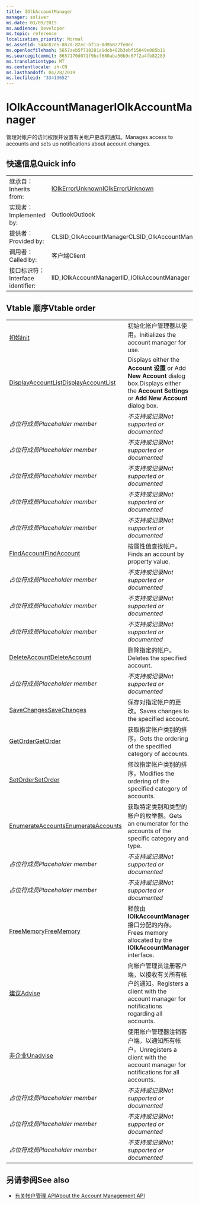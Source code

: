 ```yaml
---
title: IOlkAccountManager
manager: soliver
ms.date: 03/09/2015
ms.audience: Developer
ms.topic: reference
localization_priority: Normal
ms.assetid: 544c87e5-887d-82ec-bf1a-0d95027fe0ec
ms.openlocfilehash: 5657aeb5f710281a1dcb482b3ebf15049e085b11
ms.sourcegitcommit: 8657170d071f9bcf680aba50b9c07f2a4fb82283
ms.translationtype: MT
ms.contentlocale: zh-CN
ms.lasthandoff: 04/28/2019
ms.locfileid: "33413652"
---
```

# <a name="iolkaccountmanager"></a><span data-ttu-id="0bbe7-102">IOlkAccountManager</span><span class="sxs-lookup"><span data-stu-id="0bbe7-102">IOlkAccountManager</span></span>

<span data-ttu-id="0bbe7-103">管理对帐户的访问权限并设置有关帐户更改的通知。</span><span class="sxs-lookup"><span data-stu-id="0bbe7-103">Manages access to accounts and sets up notifications about account changes.</span></span>
  
## <a name="quick-info"></a><span data-ttu-id="0bbe7-104">快速信息</span><span class="sxs-lookup"><span data-stu-id="0bbe7-104">Quick info</span></span>

|||
|:-----|:-----|
|<span data-ttu-id="0bbe7-105">继承自：</span><span class="sxs-lookup"><span data-stu-id="0bbe7-105">Inherits from:</span></span>  <br/> |[<span data-ttu-id="0bbe7-106">IOlkErrorUnknown</span><span class="sxs-lookup"><span data-stu-id="0bbe7-106">IOlkErrorUnknown</span></span>](iolkerrorunknown.md) <br/> |
|<span data-ttu-id="0bbe7-107">实现者：</span><span class="sxs-lookup"><span data-stu-id="0bbe7-107">Implemented by:</span></span>  <br/> |<span data-ttu-id="0bbe7-108">Outlook</span><span class="sxs-lookup"><span data-stu-id="0bbe7-108">Outlook</span></span>  <br/> |
|<span data-ttu-id="0bbe7-109">提供者：</span><span class="sxs-lookup"><span data-stu-id="0bbe7-109">Provided by:</span></span>  <br/> |<span data-ttu-id="0bbe7-110">CLSID_OlkAccountManager</span><span class="sxs-lookup"><span data-stu-id="0bbe7-110">CLSID_OlkAccountManager</span></span>  <br/> |
|<span data-ttu-id="0bbe7-111">调用者：</span><span class="sxs-lookup"><span data-stu-id="0bbe7-111">Called by:</span></span>  <br/> |<span data-ttu-id="0bbe7-112">客户端</span><span class="sxs-lookup"><span data-stu-id="0bbe7-112">Client</span></span>  <br/> |
|<span data-ttu-id="0bbe7-113">接口标识符：</span><span class="sxs-lookup"><span data-stu-id="0bbe7-113">Interface identifier:</span></span>  <br/> |<span data-ttu-id="0bbe7-114">IID_IOlkAccountManager</span><span class="sxs-lookup"><span data-stu-id="0bbe7-114">IID_IOlkAccountManager</span></span>  <br/> |
   
## <a name="vtable-order"></a><span data-ttu-id="0bbe7-115">Vtable 顺序</span><span class="sxs-lookup"><span data-stu-id="0bbe7-115">Vtable order</span></span>

|||
|:-----|:-----|
|[<span data-ttu-id="0bbe7-116">初始</span><span class="sxs-lookup"><span data-stu-id="0bbe7-116">Init</span></span>](iolkaccountmanager-init.md) <br/> |<span data-ttu-id="0bbe7-117">初始化帐户管理器以使用。</span><span class="sxs-lookup"><span data-stu-id="0bbe7-117">Initializes the account manager for use.</span></span>  <br/> |
|[<span data-ttu-id="0bbe7-118">DisplayAccountList</span><span class="sxs-lookup"><span data-stu-id="0bbe7-118">DisplayAccountList</span></span>](iolkaccountmanager-displayaccountlist.md) <br/> |<span data-ttu-id="0bbe7-119">Displays either the **Account 设置** or Add **New Account** dialog box.</span><span class="sxs-lookup"><span data-stu-id="0bbe7-119">Displays either the **Account Settings** or **Add New Account** dialog box.</span></span>  <br/> |
| <span data-ttu-id="0bbe7-120">*占位符成员*</span><span class="sxs-lookup"><span data-stu-id="0bbe7-120">*Placeholder member*</span></span>  <br/> | <span data-ttu-id="0bbe7-121">*不支持或记录*</span><span class="sxs-lookup"><span data-stu-id="0bbe7-121">*Not supported or documented*</span></span>  <br/> |
| <span data-ttu-id="0bbe7-122">*占位符成员*</span><span class="sxs-lookup"><span data-stu-id="0bbe7-122">*Placeholder member*</span></span>  <br/> | <span data-ttu-id="0bbe7-123">*不支持或记录*</span><span class="sxs-lookup"><span data-stu-id="0bbe7-123">*Not supported or documented*</span></span>  <br/> |
| <span data-ttu-id="0bbe7-124">*占位符成员*</span><span class="sxs-lookup"><span data-stu-id="0bbe7-124">*Placeholder member*</span></span>  <br/> | <span data-ttu-id="0bbe7-125">*不支持或记录*</span><span class="sxs-lookup"><span data-stu-id="0bbe7-125">*Not supported or documented*</span></span>  <br/> |
| <span data-ttu-id="0bbe7-126">*占位符成员*</span><span class="sxs-lookup"><span data-stu-id="0bbe7-126">*Placeholder member*</span></span>  <br/> | <span data-ttu-id="0bbe7-127">*不支持或记录*</span><span class="sxs-lookup"><span data-stu-id="0bbe7-127">*Not supported or documented*</span></span>  <br/> |
| <span data-ttu-id="0bbe7-128">*占位符成员*</span><span class="sxs-lookup"><span data-stu-id="0bbe7-128">*Placeholder member*</span></span>  <br/> | <span data-ttu-id="0bbe7-129">*不支持或记录*</span><span class="sxs-lookup"><span data-stu-id="0bbe7-129">*Not supported or documented*</span></span>  <br/> |
|[<span data-ttu-id="0bbe7-130">FindAccount</span><span class="sxs-lookup"><span data-stu-id="0bbe7-130">FindAccount</span></span>](iolkaccountmanager-findaccount.md) <br/> |<span data-ttu-id="0bbe7-131">按属性值查找帐户。</span><span class="sxs-lookup"><span data-stu-id="0bbe7-131">Finds an account by property value.</span></span>  <br/> |
| <span data-ttu-id="0bbe7-132">*占位符成员*</span><span class="sxs-lookup"><span data-stu-id="0bbe7-132">*Placeholder member*</span></span>  <br/> | <span data-ttu-id="0bbe7-133">*不支持或记录*</span><span class="sxs-lookup"><span data-stu-id="0bbe7-133">*Not supported or documented*</span></span>  <br/> |
| <span data-ttu-id="0bbe7-134">*占位符成员*</span><span class="sxs-lookup"><span data-stu-id="0bbe7-134">*Placeholder member*</span></span>  <br/> | <span data-ttu-id="0bbe7-135">*不支持或记录*</span><span class="sxs-lookup"><span data-stu-id="0bbe7-135">*Not supported or documented*</span></span>  <br/> |
| <span data-ttu-id="0bbe7-136">*占位符成员*</span><span class="sxs-lookup"><span data-stu-id="0bbe7-136">*Placeholder member*</span></span>  <br/> | <span data-ttu-id="0bbe7-137">*不支持或记录*</span><span class="sxs-lookup"><span data-stu-id="0bbe7-137">*Not supported or documented*</span></span>  <br/> |
|[<span data-ttu-id="0bbe7-138">DeleteAccount</span><span class="sxs-lookup"><span data-stu-id="0bbe7-138">DeleteAccount</span></span>](iolkaccountmanager-deleteaccount.md) <br/> |<span data-ttu-id="0bbe7-139">删除指定的帐户。</span><span class="sxs-lookup"><span data-stu-id="0bbe7-139">Deletes the specified account.</span></span>  <br/> |
| <span data-ttu-id="0bbe7-140">*占位符成员*</span><span class="sxs-lookup"><span data-stu-id="0bbe7-140">*Placeholder member*</span></span>  <br/> | <span data-ttu-id="0bbe7-141">*不支持或记录*</span><span class="sxs-lookup"><span data-stu-id="0bbe7-141">*Not supported or documented*</span></span>  <br/> |
|[<span data-ttu-id="0bbe7-142">SaveChanges</span><span class="sxs-lookup"><span data-stu-id="0bbe7-142">SaveChanges</span></span>](iolkaccountmanager-savechanges.md) <br/> |<span data-ttu-id="0bbe7-143">保存对指定帐户的更改。</span><span class="sxs-lookup"><span data-stu-id="0bbe7-143">Saves changes to the specified account.</span></span>  <br/> |
|[<span data-ttu-id="0bbe7-144">GetOrder</span><span class="sxs-lookup"><span data-stu-id="0bbe7-144">GetOrder</span></span>](iolkaccountmanager-getorder.md) <br/> |<span data-ttu-id="0bbe7-145">获取指定帐户类别的排序。</span><span class="sxs-lookup"><span data-stu-id="0bbe7-145">Gets the ordering of the specified category of accounts.</span></span>  <br/> |
|[<span data-ttu-id="0bbe7-146">SetOrder</span><span class="sxs-lookup"><span data-stu-id="0bbe7-146">SetOrder</span></span>](iolkaccountmanager-setorder.md) <br/> |<span data-ttu-id="0bbe7-147">修改指定帐户类别的排序。</span><span class="sxs-lookup"><span data-stu-id="0bbe7-147">Modifies the ordering of the specified category of accounts.</span></span>  <br/> |
|[<span data-ttu-id="0bbe7-148">EnumerateAccounts</span><span class="sxs-lookup"><span data-stu-id="0bbe7-148">EnumerateAccounts</span></span>](iolkaccountmanager-enumerateaccounts.md) <br/> |<span data-ttu-id="0bbe7-149">获取特定类别和类型的帐户的枚举器。</span><span class="sxs-lookup"><span data-stu-id="0bbe7-149">Gets an enumerator for the accounts of the specific category and type.</span></span>  <br/> |
| <span data-ttu-id="0bbe7-150">*占位符成员*</span><span class="sxs-lookup"><span data-stu-id="0bbe7-150">*Placeholder member*</span></span>  <br/> | <span data-ttu-id="0bbe7-151">*不支持或记录*</span><span class="sxs-lookup"><span data-stu-id="0bbe7-151">*Not supported or documented*</span></span>  <br/> |
| <span data-ttu-id="0bbe7-152">*占位符成员*</span><span class="sxs-lookup"><span data-stu-id="0bbe7-152">*Placeholder member*</span></span>  <br/> | <span data-ttu-id="0bbe7-153">*不支持或记录*</span><span class="sxs-lookup"><span data-stu-id="0bbe7-153">*Not supported or documented*</span></span>  <br/> |
|[<span data-ttu-id="0bbe7-154">FreeMemory</span><span class="sxs-lookup"><span data-stu-id="0bbe7-154">FreeMemory</span></span>](iolkaccountmanager-freememory.md) <br/> |<span data-ttu-id="0bbe7-155">释放由 **IOlkAccountManager** 接口分配的内存。</span><span class="sxs-lookup"><span data-stu-id="0bbe7-155">Frees memory allocated by the **IOlkAccountManager** interface.</span></span>  <br/> |
|[<span data-ttu-id="0bbe7-156">建议</span><span class="sxs-lookup"><span data-stu-id="0bbe7-156">Advise</span></span>](iolkaccountmanager-advise.md) <br/> |<span data-ttu-id="0bbe7-157">向帐户管理员注册客户端，以接收有关所有帐户的通知。</span><span class="sxs-lookup"><span data-stu-id="0bbe7-157">Registers a client with the account manager for notifications regarding all accounts.</span></span>  <br/> |
|[<span data-ttu-id="0bbe7-158">非企业</span><span class="sxs-lookup"><span data-stu-id="0bbe7-158">Unadvise</span></span>](iolkaccountmanager-unadvise.md) <br/> |<span data-ttu-id="0bbe7-159">使用帐户管理器注销客户端，以通知所有帐户。</span><span class="sxs-lookup"><span data-stu-id="0bbe7-159">Unregisters a client with the account manager for notifications for all accounts.</span></span>  <br/> |
| <span data-ttu-id="0bbe7-160">*占位符成员*</span><span class="sxs-lookup"><span data-stu-id="0bbe7-160">*Placeholder member*</span></span>  <br/> | <span data-ttu-id="0bbe7-161">*不支持或记录*</span><span class="sxs-lookup"><span data-stu-id="0bbe7-161">*Not supported or documented*</span></span>  <br/> |
| <span data-ttu-id="0bbe7-162">*占位符成员*</span><span class="sxs-lookup"><span data-stu-id="0bbe7-162">*Placeholder member*</span></span>  <br/> | <span data-ttu-id="0bbe7-163">*不支持或记录*</span><span class="sxs-lookup"><span data-stu-id="0bbe7-163">*Not supported or documented*</span></span>  <br/> |
| <span data-ttu-id="0bbe7-164">*占位符成员*</span><span class="sxs-lookup"><span data-stu-id="0bbe7-164">*Placeholder member*</span></span>  <br/> | <span data-ttu-id="0bbe7-165">*不支持或记录*</span><span class="sxs-lookup"><span data-stu-id="0bbe7-165">*Not supported or documented*</span></span>  <br/> |
   
## <a name="see-also"></a><span data-ttu-id="0bbe7-166">另请参阅</span><span class="sxs-lookup"><span data-stu-id="0bbe7-166">See also</span></span>

- [<span data-ttu-id="0bbe7-167">有关帐户管理 API</span><span class="sxs-lookup"><span data-stu-id="0bbe7-167">About the Account Management API</span></span>](about-the-account-management-api.md)

